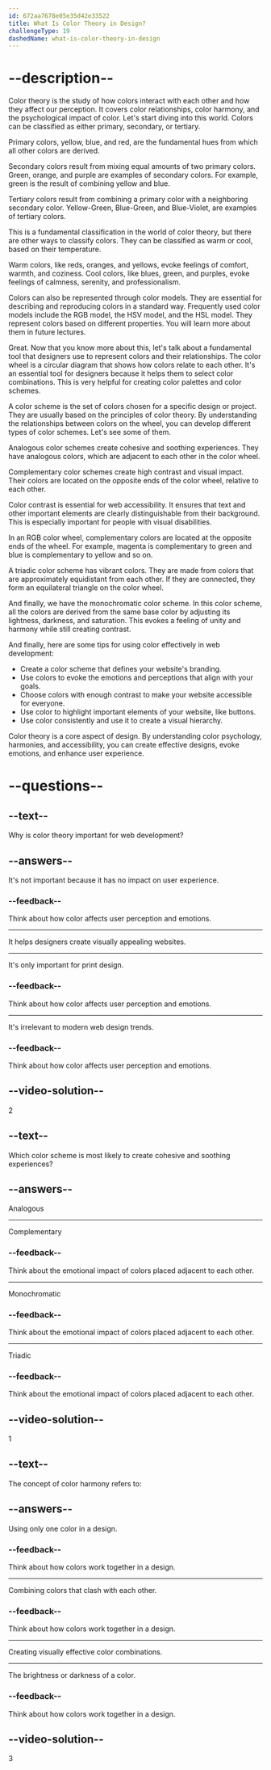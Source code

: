 ```yaml
---
id: 672aa7678e05e35d42e33522
title: What Is Color Theory in Design?
challengeType: 19
dashedName: what-is-color-theory-in-design
---
```


# --description--

Color theory is the study of how colors interact with each other and how they affect our perception. It covers color relationships, color harmony, and the psychological impact of color. Let's start diving into this world. Colors can be classified as either primary, secondary, or tertiary.

Primary colors, yellow, blue, and red, are the fundamental hues from which all other colors are derived.

Secondary colors result from mixing equal amounts of two primary colors. Green, orange, and purple are examples of secondary colors. For example, green is the result of combining yellow and blue.

Tertiary colors result from combining a primary color with a neighboring secondary color. Yellow-Green, Blue-Green, and Blue-Violet, are examples of tertiary colors.

This is a fundamental classification in the world of color theory, but there are other ways to classify colors. They can be classified as warm or cool, based on their temperature.

Warm colors, like reds, oranges, and yellows, evoke feelings of comfort, warmth, and coziness. Cool colors, like blues, green, and purples, evoke feelings of calmness, serenity, and professionalism.

Colors can also be represented through color models. They are essential for describing and reproducing colors in a standard way. Frequently used color models include the RGB model, the HSV model, and the HSL model. They represent colors based on different properties. You will learn more about them in future lectures.

Great. Now that you know more about this, let's talk about a fundamental tool that designers use to represent colors and their relationships. The color wheel is a circular diagram that shows how colors relate to each other. It's an essential tool for designers because it helps them to select color combinations. This is very helpful for creating color palettes and color schemes.

A color scheme is the set of colors chosen for a specific design or project. They are usually based on the principles of color theory. By understanding the relationships between colors on the wheel, you can develop different types of color schemes. Let's see some of them.

Analogous color schemes create cohesive and soothing experiences. They have analogous colors, which are adjacent to each other in the color wheel.

Complementary color schemes create high contrast and visual impact. Their colors are located on the opposite ends of the color wheel, relative to each other.

Color contrast is essential for web accessibility. It ensures that text and other important elements are clearly distinguishable from their background. This is especially important for people with visual disabilities.

In an RGB color wheel, complementary colors are located at the opposite ends of the wheel. For example, magenta is complementary to green and blue is complementary to yellow and so on.

A triadic color scheme has vibrant colors. They are made from colors that are approximately equidistant from each other. If they are connected, they form an equilateral triangle on the color wheel.

And finally, we have the monochromatic color scheme. In this color scheme, all the colors are derived from the same base color by adjusting its lightness, darkness, and saturation. This evokes a feeling of unity and harmony while still creating contrast.

And finally, here are some tips for using color effectively in web development:

- Create a color scheme that defines your website's branding.
- Use colors to evoke the emotions and perceptions that align with your goals.
- Choose colors with enough contrast to make your website accessible for everyone.
- Use color to highlight important elements of your website, like buttons.
- Use color consistently and use it to create a visual hierarchy.

Color theory is a core aspect of design. By understanding color psychology, harmonies, and accessibility, you can create effective designs, evoke emotions, and enhance user experience.

# --questions--

## --text--

Why is color theory important for web development?

## --answers--

It's not important because it has no impact on user experience.

### --feedback--

Think about how color affects user perception and emotions.

---

It helps designers create visually appealing websites.

---

It's only important for print design.

### --feedback--

Think about how color affects user perception and emotions.

---

It's irrelevant to modern web design trends.

### --feedback--

Think about how color affects user perception and emotions.

## --video-solution--

2

## --text--

Which color scheme is most likely to create cohesive and soothing experiences?

## --answers--

Analogous

---

Complementary

### --feedback--

Think about the emotional impact of colors placed adjacent to each other.

---

Monochromatic

### --feedback--

Think about the emotional impact of colors placed adjacent to each other.

---

Triadic

### --feedback--

Think about the emotional impact of colors placed adjacent to each other.

## --video-solution--

1

## --text--

The concept of color harmony refers to:

## --answers--

Using only one color in a design.

### --feedback--

Think about how colors work together in a design.

---

Combining colors that clash with each other.

### --feedback--

Think about how colors work together in a design.

---

Creating visually effective color combinations.

---

The brightness or darkness of a color.

### --feedback--

Think about how colors work together in a design.

## --video-solution--

3
